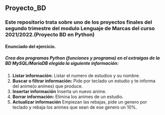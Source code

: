 ## Proyecto_BD

### Este repositorio trata sobre uno de los proyectos finales del segundo trimestre del modulo Lenguaje de Marcas del curso 2021/2022.(Proyecto BD en Python)

#### Enunciado del ejercicio.

##### Crea dos programas Python (funciones y programa) en el extraigas de la BD MySQL/MariaDB elegida la siguiente información:

1. **Listar información:** Listar el numero de estudios y su nombre.
2. **Buscar o filtrar información:** Pide por teclado un estudio y te informa del anime(o animes) que produce.
3. **Insertar información** Inserta un nuevo anime.
4. **Borrar información:** Elimina los animes de un estudio.
5. **Actualizar información** Empiezan las rebajas, pide un genero por teclado y rebaja los animes que sean de ese genero un 10%.
 
